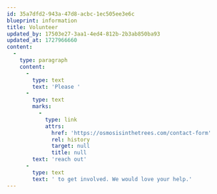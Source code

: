```yaml
---
id: 35a7dfd2-943a-47d8-acbc-1ec505ee3e6c
blueprint: information
title: Volunteer
updated_by: 17503e27-3aa1-4ed4-812b-2b3ab850ba93
updated_at: 1727966660
content:
  -
    type: paragraph
    content:
      -
        type: text
        text: 'Please '
      -
        type: text
        marks:
          -
            type: link
            attrs:
              href: 'https://osmosisinthetrees.com/contact-form'
              rel: history
              target: null
              title: null
        text: 'reach out'
      -
        type: text
        text: ' to get involved. We would love your help.'
---
```

